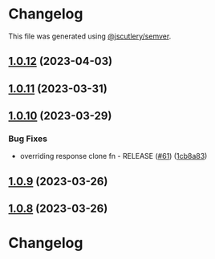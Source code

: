 # Changelog

This file was generated using [@jscutlery/semver](https://github.com/jscutlery/semver).

## [1.0.12](https://github.com/descope/descope-js/compare/core-js-sdk-1.0.11...core-js-sdk-1.0.12) (2023-04-03)

## [1.0.11](https://github.com/descope/descope-js/compare/core-js-sdk-1.0.10...core-js-sdk-1.0.11) (2023-03-31)

## [1.0.10](https://github.com/descope/descope-js/compare/core-js-sdk-1.0.9...core-js-sdk-1.0.10) (2023-03-29)


### Bug Fixes

* overriding response clone fn - RELEASE ([#61](https://github.com/descope/descope-js/issues/61)) ([1cb8a83](https://github.com/descope/descope-js/commit/1cb8a83817f9ca68d6506315c68ecb9233c0756b))

## [1.0.9](https://github.com/descope/descope-js/compare/core-js-sdk-1.0.8...core-js-sdk-1.0.9) (2023-03-26)

## [1.0.8](https://github.com/descope/descope-js/compare/core-js-sdk-1.0.7...core-js-sdk-1.0.8) (2023-03-26)

# Changelog
